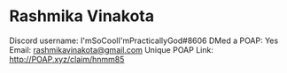 # Rashmika Vinakota

Discord username: I'mSoCoolI'mPracticallyGod#8606
DMed a POAP: Yes
Email: rashmikavinakota@gmail.com
Unique POAP Link: http://POAP.xyz/claim/hnmm85